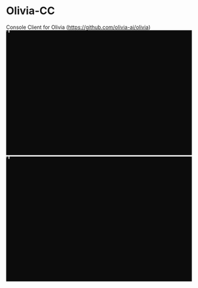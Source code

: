 # Olivia-CC
Console Client for Olivia (https://github.com/olivia-ai/olivia)
![Example](./olivia-cc.svg)
<img src="./olivia-cc.svg">
